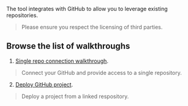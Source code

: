The tool integrates with GitHub to allow you to leverage existing repositories.

> Please ensure you respect the licensing of third parties.


## Browse the list of walkthroughs

1. [Single repo connection walkthrough](https://github.com/NodeOps-app/beta-deploy/issues/4#issuecomment-3311163783).
> Connect your GitHub and provide access to a single repository.

2. [Deploy GitHub project](https://github.com/NodeOps-app/beta-deploy/issues/4#issuecomment-3311555723).
> Deploy a project from a linked respository.